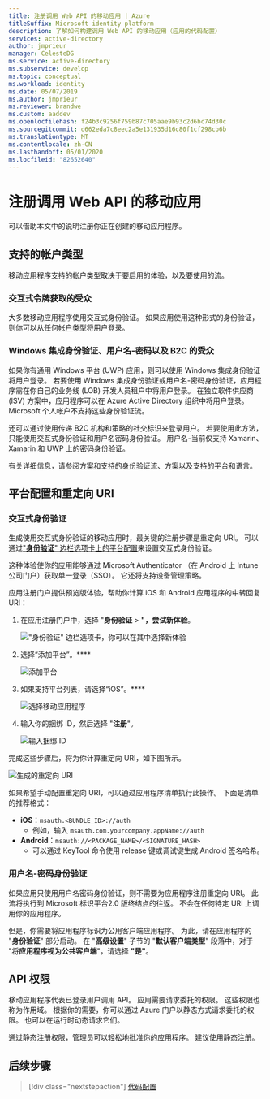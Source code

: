 ```yaml
---
title: 注册调用 Web API 的移动应用 | Azure
titleSuffix: Microsoft identity platform
description: 了解如何构建调用 Web API 的移动应用（应用的代码配置）
services: active-directory
author: jmprieur
manager: CelesteDG
ms.service: active-directory
ms.subservice: develop
ms.topic: conceptual
ms.workload: identity
ms.date: 05/07/2019
ms.author: jmprieur
ms.reviewer: brandwe
ms.custom: aaddev
ms.openlocfilehash: f24b3c9256f759b87c705aae9b93c2d6bc74d30c
ms.sourcegitcommit: d662eda7c8eec2a5e131935d16c80f1cf298cb6b
ms.translationtype: MT
ms.contentlocale: zh-CN
ms.lasthandoff: 05/01/2020
ms.locfileid: "82652640"
---
```

# <a name="register-mobile-apps-that-call-web-apis"></a>注册调用 Web API 的移动应用

可以借助本文中的说明注册你正在创建的移动应用程序。

## <a name="supported-account-types"></a>支持的帐户类型

移动应用程序支持的帐户类型取决于要启用的体验，以及要使用的流。

### <a name="audience-for-interactive-token-acquisition"></a>交互式令牌获取的受众

大多数移动应用程序使用交互式身份验证。 如果应用使用这种形式的身份验证，则你可以从任何[帐户类型](quickstart-register-app.md#register-a-new-application-using-the-azure-portal)将用户登录。

### <a name="audience-for-integrated-windows-authentication-username-password-and-b2c"></a>Windows 集成身份验证、用户名-密码以及 B2C 的受众

如果你有通用 Windows 平台 (UWP) 应用，则可以使用 Windows 集成身份验证将用户登录。 若要使用 Windows 集成身份验证或用户名-密码身份验证，应用程序需在你自己的业务线 (LOB) 开发人员租户中将用户登录。 在独立软件供应商 (ISV) 方案中，应用程序可以在 Azure Active Directory 组织中将用户登录。 Microsoft 个人帐户不支持这些身份验证流。

还可以通过使用传递 B2C 机构和策略的社交标识来登录用户。 若要使用此方法，只能使用交互式身份验证和用户名密码身份验证。 用户名-当前仅支持 Xamarin、Xamarin 和 UWP 上的密码身份验证。

有关详细信息，请参阅[方案和支持的身份验证流](authentication-flows-app-scenarios.md#scenarios-and-supported-authentication-flows)、[方案以及支持的平台和语言](authentication-flows-app-scenarios.md#scenarios-and-supported-platforms-and-languages)。

## <a name="platform-configuration-and-redirect-uris"></a>平台配置和重定向 URI  

### <a name="interactive-authentication"></a>交互式身份验证

生成使用交互式身份验证的移动应用时，最关键的注册步骤是重定向 URI。 可以通过["**身份验证**" 边栏选项卡上的平台配置](https://aka.ms/MobileAppReg)来设置交互式身份验证。

这种体验使你的应用能够通过 Microsoft Authenticator （在 Android 上 Intune 公司门户）获取单一登录（SSO）。 它还将支持设备管理策略。

应用注册门户提供预览版体验，帮助你计算 iOS 和 Android 应用程序的中转回复 URI：

1. 在应用注册门户中，选择 "**身份验证** > **"，尝试新体验**。

   !["身份验证" 边栏选项卡，你可以在其中选择新体验](https://user-images.githubusercontent.com/13203188/60799285-2d031b00-a173-11e9-9d28-ac07a7ae894a.png)

2. 选择“添加平台”。****

   ![添加平台](https://user-images.githubusercontent.com/13203188/60799366-4c01ad00-a173-11e9-934f-f02e26c9429e.png)

3. 如果支持平台列表，请选择“iOS”。****

   ![选择移动应用程序](https://user-images.githubusercontent.com/13203188/60799411-60de4080-a173-11e9-9dcc-d39a45826d42.png)

4. 输入你的捆绑 ID，然后选择 "**注册**"。

   ![输入捆绑 ID](https://user-images.githubusercontent.com/13203188/60799477-7eaba580-a173-11e9-9f8b-431f5b09344e.png)

完成这些步骤后，将为你计算重定向 URI，如下图所示。

![生成的重定向 URI](https://user-images.githubusercontent.com/13203188/60799538-9e42ce00-a173-11e9-860a-015a1840fd19.png)

如果希望手动配置重定向 URI，可以通过应用程序清单执行此操作。 下面是清单的推荐格式：

- **iOS**：`msauth.<BUNDLE_ID>://auth` 
  - 例如，输入 `msauth.com.yourcompany.appName://auth`
- **Android**：`msauth://<PACKAGE_NAME>/<SIGNATURE_HASH>`
  - 可以通过 KeyTool 命令使用 release 键或调试键生成 Android 签名哈希。

### <a name="username-password-authentication"></a>用户名-密码身份验证

如果应用只使用用户名密码身份验证，则不需要为应用程序注册重定向 URI。 此流将执行到 Microsoft 标识平台2.0 版终结点的往返。 不会在任何特定 URI 上调用你的应用程序。 

但是，你需要将应用程序标识为公用客户端应用程序。 为此，请在应用程序的 "**身份验证**" 部分启动。 在 "**高级设置**" 子节的 "**默认客户端类型**" 段落中，对于 "将**应用程序视为公共客户端**"，请选择 **"是"**。

## <a name="api-permissions"></a>API 权限

移动应用程序代表已登录用户调用 API。 应用需要请求委托的权限。 这些权限也称为作用域。 根据你的需要，你可以通过 Azure 门户以静态方式请求委托的权限。 也可以在运行时动态请求它们。 

通过静态注册权限，管理员可以轻松地批准你的应用程序。 建议使用静态注册。

## <a name="next-steps"></a>后续步骤

> [!div class="nextstepaction"]
> [代码配置](scenario-mobile-app-configuration.md)
